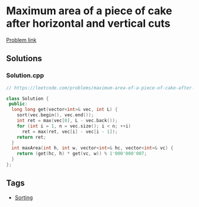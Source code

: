 # Maximum area of a piece of cake after horizontal and vertical cuts

[Problem link](https://leetcode.com/problems/maximum-area-of-a-piece-of-cake-after-horizontal-and-vertical-cuts)

## Solutions


### Solution.cpp
```cpp
// https://leetcode.com/problems/maximum-area-of-a-piece-of-cake-after-horizontal-and-vertical-cuts

class Solution {
 public:
  long long get(vector<int>& vec, int L) {
    sort(vec.begin(), vec.end());
    int ret = max(vec[0], L - vec.back());
    for (int i = 1, n = vec.size(); i < n; ++i)
      ret = max(ret, vec[i] - vec[i - 1]);
    return ret;
  }
  int maxArea(int h, int w, vector<int>& hc, vector<int>& vc) {
    return (get(hc, h) * get(vc, w)) % 1'000'000'007;
  }
};
```
## Tags

* [Sorting](/Collections/sorting.md#sorting)
